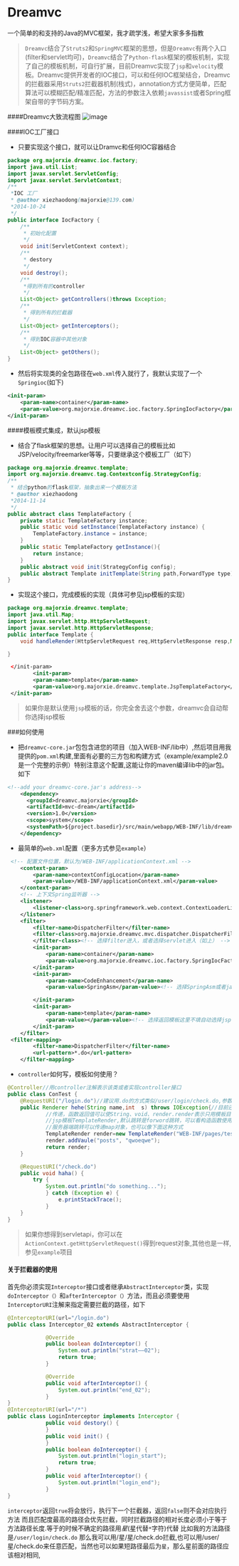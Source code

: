 Dreamvc
===================================
一个简单的和支持的Java的MVC框架，我才疏学浅，希望大家多多指教
>`Dreamvc`结合了`Struts2`和`SpringMVC`框架的思想，但是`Dreamvc`有两个入口(filter和servlet均可)，`Dreamvc`结合了`Python-flask`框架的模板机制，实现了自己的模板机制，可自行扩展，目前Dreamvc实现了`jsp`和`velocity`模板。Dreamvc提供开发者的IOC接口，可以和任何IOC框架结合，Dreamvc的拦截器采用`Struts2`拦截器机制(栈式)，annotation方式方便简单，匹配算法可以模糊匹配/精准匹配，方法的参数注入依赖`javassist`或者Spring框架自带的字节码方案。

####Dreamvc大致流程图
![image](https://github.com/xiexiaodong/Dreamvc/blob/master/library/Dreamvc.png)

####IOC工厂接口
- 只要实现这个接口，就可以让Dramvc和任何IOC容器结合
```java
package org.majorxie.dreamvc.ioc.factory;
import java.util.List;
import javax.servlet.ServletConfig;
import javax.servlet.ServletContext;
/**
 *IOC 工厂
 * @author xiezhaodong(majorxie@139.com)
 *2014-10-24
 */
public interface IocFactory {
	/**
	 * 初始化配置
	 */
	void init(ServletContext context);
	/**
	 * destory
	 */
	void destroy();
	/**
	 *得到所有的controller
	 */
	List<Object> getControllers()throws Exception;
	/**
	 * 得到所有的拦截器
	 */
	List<Object> getInterceptors();
	/**
	 * 得到IOC容器中其他对象
	 */
	List<Object> getOthers();
}
```
- 然后将实现类的全包路径在`web.xml`传入就行了，我默认实现了一个`Springioc`(如下)
```xml
<init-param>
	<param-name>container</param-name>
	<param-value>org.majorxie.dreamvc.ioc.factory.SpringIocFactory</param-value>
</init-param>
```
####模板模式集成，默认jsp模板
- 结合了flask框架的思想。让用户可以选择自己的模板比如JSP/velocity/freemarker等等，只要继承这个模板工厂（如下）
```java
package org.majorxie.dreamvc.template;
import org.majorxie.dreamvc.tag.Contextconfig.StrategyConfig;
/**
 * 结合python的flask框架，抽象出来一个模板方法
 * @author xiezhaodong
 *2014-11-14
 */
public abstract class TemplateFactory {
	private static TemplateFactory instance;
	public static void setInstance(TemplateFactory instance) {
		TemplateFactory.instance = instance;
	}
	public static TemplateFactory getInstance(){
		return instance;
	}
	public abstract void init(StrategyConfig config);
	public abstract Template initTemplate(String path,ForwardType type) throws Exception;
}
```
- 实现这个接口，完成模板的实现（具体可参见jsp模板的实现）
```java
package org.majorxie.dreamvc.template;
import java.util.Map;
import javax.servlet.http.HttpServletRequest;
import javax.servlet.http.HttpServletResponse;
public interface Template {
	void handleRender(HttpServletRequest req,HttpServletResponse resp,Map<String, Object> models)throws Exception;

}
```
```xml
 </init-param>
	    <init-param>
	    <param-name>template</param-name>
	    <param-value>org.majorxie.dreamvc.template.JspTemplateFactory</param-value>
 </init-param>
```
>如果你是默认使用`jsp`模板的话，你完全舍去这个参数，dreamvc会自动帮你选择jsp模板

###如何使用
- 把`dreamvc-core.jar`包包含进您的项目（加入WEB-INF/lib中）,然后项目用我提供的`pom.xml`构建,里面有必要的三方包和构建方式（example/example2.0是一个完整的示例）特别注意这个配置,这能让你的maven编译lib中的jar包。如下
```xml
<!--add your dreamvc-core.jar's address-->
    <dependency>
      <groupId>dreamvc.majorxie</groupId>
      <artifactId>mvc-dream</artifactId>
      <version>1.0</version>
      <scope>system</scope>
      <systemPath>${project.basedir}/src/main/webapp/WEB-INF/lib/dreamvc-core.jar</systemPath>
    </dependency>
```


- 最简单的`web.xml`配置（更多方式参见`example`）
```xml
 <!-- 配置文件位置，默认为/WEB-INF/applicationContext.xml -->
    <context-param>
        <param-name>contextConfigLocation</param-name>
        <param-value>/WEB-INF/applicationContext.xml</param-value>
    </context-param>
    <!-- 上下文Spring监听器 -->
    <listener>
        <listener-class>org.springframework.web.context.ContextLoaderListener</listener-class>
    </listener>
    <filter>
        <filter-name>DispatcherFilter</filter-name>
        <filter-class>org.majorxie.dreamvc.mvc.dispatcher.DispatcherFilter
        </filter-class><!-- 选择filter进入，或者选择servlet进入（如上） -->
        <init-param>
            <param-name>container</param-name>
            <param-value>org.majorxie.dreamvc.ioc.factory.SpringIocFactory</param-value><!-- 选择springioc作为ioc容器 -->
        </init-param>
        <init-param>
            <param-name>CodeEnhancement</param-name>
            <param-value>SpringAsm</param-value><!-- 选择SpringAsm或者javassist -->

        </init-param>
        <init-param>
            <param-name>template</param-name>
            <param-value></param-value><!-- 选择返回模板这里不填自动选择jsp模板 -->
        </init-param>
    </filter>
 <filter-mapping>
        <filter-name>DispatcherFilter</filter-name>
        <url-pattern>*.do</url-pattern>
    </filter-mapping>
```
- `controller`如何写，模板如何使用？
```java
@Controller//用controller注解表示该类或者实现controller接口
public class ConTest {
    @RequestURI("/login.do")//建议用.do的方式类似/user/login/check.do,参数传递最好全部都传，不传递会报404
	public Renderer hehe(String name,int  s) throws IOException{//目前还不支持bean传递，只要传统的参数
			//传递，函数返回值可以使String、void、render.render表示只用模板目前有/JsonTemplate/TextTemplate/
			//jsp模板TemplateRender,默认跳转是forword跳转，可以看构造函数使用FORWARD.Rediect设置客户端跳转
			//服务器端跳转可以传递map对象，也可以像下面这种方式
			TemplateRender render=new TemplateRender("WEB-INF/pages/test.jsp");
			render.addVaule("posts", "qwoeqwe");
			return render;
	}

	@RequestURI("/check.do")
	public void haha() {
		try {
			System.out.println("do something...");
			} catch (Exception e) {
			    e.printStackTrace();
			}
	}
}
```
>如果你想得到servletapi，你可以在`ActionContext.getHttpServletRequest()`得到request对象,其他也是一样,参见`example`项目

#### 关于拦截器的使用
首先你必须实现`Interceptor`接口或者继承`AbstractInterceptor`类，实现`doInterceptor（）`和`afterInterceptor（）`方法，而且必须要使用
`InterceptorURI`注解来指定需要拦截的路径，如下
```java
@InterceptorURI(url="/login.do")
public class Interceptor_02 extends AbstractInterceptor {

			@Override
			public boolean doInterceptor() {
				System.out.println("strat——02");
				return true;
			}

			@Override
			public void afterInterceptor() {
				System.out.println("end_02");
			}
}
@InterceptorURI(url="/*")
public class LoginInterceptor implements Interceptor {
			public void destory() {
			}
			public void init() {
			}
			public boolean doInterceptor() {
				System.out.println("login_start");
				return true;
			}
			public void afterInterceptor() {
				System.out.println("login_end");
			}
}
```
`interceptor`返回`true`将会放行，执行下一个拦截器，返回`false`则不会对应执行方法
而且匹配度最高的路径会优先拦截，同时拦截路径的相对长度必须小于等于方法路径长度.等于的时候不确定的路径用*星*(星代替`*`字符)代替
比如我的方法路径是`/user/login/check.do`
那么我可以用/星/星/check.do拦截,也可以用/user/星/check.do来任意匹配，当然也可以如果短路径最后为`星`，那么星前面的路径应该相对相同,







